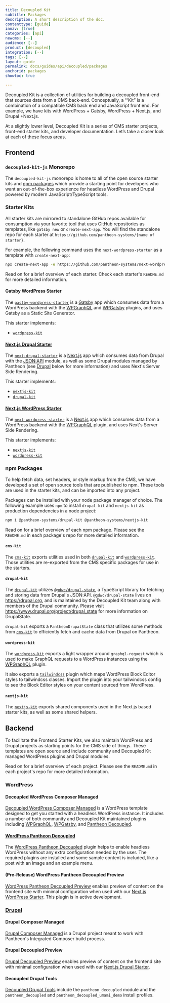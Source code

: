 ```yaml
---
title: Decoupled Kit
subtitle: Packages
description: A short description of the doc.
contenttype: [guide]
innav: [true]
categories: [api]
newcms: [--]
audience: [--]
product: [decoupled]
integration: [--]
tags: [--]
layout: guide
permalink: docs/guides/api/decoupled/packages
anchorid: packages
showtoc: true

---
```


Decoupled Kit is a collection of utilities for building a decoupled front-end that sources data from a CMS back-end. Conceptually, a ‘“Kit” is a combination of a compatible CMS back end and JavaScript front end. For example, we have kits with WordPress + Gatsby, WordPress + Next.js, and Drupal +Next.js. 

At a slightly lower level, Decoupled Kit is a series of CMS starter projects, front-end starter kits, and developer documentation. Let’s take a closer look at each of these focus areas.

## Frontend
### `decoupled-kit-js` Monorepo
The `decoupled-kit-js` monorepo is home to all of the open source starter kits and [npm packages](https://www.npmjs.com/search?q=@pantheon-systems/*-kit) which provide a starting point for developers who want an out-of-the-box experience for headless WordPress and Drupal powered by modern JavaScript/TypeScript tools.

### Starter Kits
All starter kits are mirrored to standalone GitHub repos available for consumption via your favorite tool that uses GitHub repositories as templates, like `gatsby new` or `create-next-app`. You will find the standalone repo for each starter at `https://github.com/pantheon-systems/{name of starter}`.

For example, the following command uses the `next-wordpress-starter` as a template with `create-next-app`:

 ```bash
npx create-next-app -e https://github.com/pantheon-systems/next-wordpress-starter
```
Read on for a brief overview of each starter. Check each starter's `README.md` for more detailed information.

#### Gatsby WordPress Starter

The [`gastby-wordpress-starter`](https://github.com/pantheon-systems/gatsby-wordpress-starter) is a [Gatsby](https://v4.gatsbyjs.com/docs/) app which consumes data from a WordPress backend with the [WPGraphQL](https://wordpress.org/plugins/wp-graphql/) and [WPGatsby](https://wordpress.org/plugins/wp-gatsby/) plugins, and uses Gatsby as a Static Site Generator. 

This starter implements:
- [`wordpress-kit`](#wordpress-kit)

#### [Next.js Drupal Starter](#next-drupal-starter)

The [`next-drupal-starter`](https://github.com/pantheon-systems/next-drupal-starter) is a [Next.js](https://nextjs.org/docs) app which consumes data from Drupal with the [JSON:API](https://www.drupal.org/project/jsonapi) module, as well as some Drupal modules managed by Pantheon (see [Drupal](#drupal) below for more information) and uses Next's Server Side Rendering.

This starter implements:
- [`nextjs-kit`](#nextjs-kit)
- [`drupal-kit`](#drupal-kit)

#### [Next.js WordPress Starter](#next-wordpress-starter)

The [`next-wordpress-starter`](https://github.com/pantheon-systems/next-wordpress-starter) is a [Next.js](https://nextjs.org/docs) app which consumes data from a WordPress backend with the [WPGraphQL](https://wordpress.org/plugins/wp-graphql/) plugin, and uses Next's Server Side Rendering.

This starter implements:
- [`nextjs-kit`](#nextjs-kit)
- [`wordpress-kit`](#wordpress-kit)

### npm Packages

To help fetch data, set headers, or style markup from the CMS, we have developed a set of open source tools that are published to npm. These tools are used in the starter kits, and can be imported into any project. 

Packages can be installed with your node package manager of choice. The following example uses `npm` to install `drupal-kit` and `nextjs-kit` as production dependencies in a node project:

```bash
npm i @pantheon-systems/drupal-kit @pantheon-systems/nextjs-kit
```

Read on for a brief overview of each npm package. Please see the `README.md` in each package's repo for more detailed information.
#### `cms-kit`

The [`cms-kit`](https://www.npmjs.com/package/@pantheon-systems/cms-kit) exports utilities used in both [`drupal-kit`](#drupal-kit) and [`wordpress-kit`](#wordpress-kit). Those utilities are re-exported from the CMS specific packages for use in the starters.

#### `drupal-kit`
The [`drupal-kit`](https://www.npmjs.com/package/@pantheon-systems/drupal-kit) utilizes [`@gdwc/drupal-state`](https://www.drupal.org/project/drupal_state), a TypeScript library for fetching and storing data from Drupal's JSON:API.  `@gdwc/drupal-state` lives on https://drupal.org, and is maintained by the Decoupled Kit team along with members of the Drupal community. Please visit https://www.drupal.org/project/drupal_state for more information on DrupalState.

`drupal-kit` exports a `PantheonDrupalState` class that utilizes some methods from [`cms-kit`](#cms-kit) to efficiently fetch and cache data from Drupal on Pantheon.

#### `wordpress-kit`

The [`wordpress-kit`](https://www.npmjs.com/package/@pantheon-systems/wordpress-kit) exports a light wrapper around `graphql-request` which is used to make GraphQL requests to a WordPress instances using the [WPGraphQL](https://wordpress.org/plugins/wp-graphql/) plugin.

It also exports a [`tailwindcss`](https://tailwindcss.com/) plugin which maps WordPress Block Editor styles to tailwindcss classes. Import the plugin into your tailwindcss config to see the Block Editor styles on your content sourced from WordPress.


#### `nextjs-kit`

The [`nextjs-kit`](https://www.npmjs.com/package/@pantheon-systems/nextjs-kit) exports shared components used in the Next.js based starter kits, as well as some shared helpers.

## Backend

To facilitate the Frontend Starter Kits, we also maintain WordPress and Drupal projects as starting points for the CMS side of things. These templates are open source and include community and Decoupled Kit managed WordPress plugins and Drupal modules.

Read on for a brief overview of each project. Please see the `README.md` in each project's repo for more detailed information.

### WordPress
#### Decoupled WordPress Composer Managed

[Decoupled WordPress Composer Managed](https://github.com/pantheon-upstreams/decoupled-wordpress-composer-managed) is a WordPress template designed to get you started with a headless WordPress instance. It includes a number of both community and Decoupled Kit maintained plugins including  [WPGraphQL](https://wordpress.org/plugins/wp-graphql/), [WPGatsby](https://wordpress.org/plugins/wp-gatsby/), and [Pantheon Decoupled](#wordpress-pantheon-decoupled).

#### [WordPress Pantheon Decoupled](#wordpress-pantheon-decoupled)
The [WordPress Pantheon Decoupled](https://github.com/pantheon-systems/wp-pantheon-decoupled) plugin helps to enable headless WordPress without any extra configuration needed by the user. The required plugins are installed and some sample content is included, like a post with an image and an example menu.


#### (Pre-Release) WordPress Pantheon Decoupled Preview
[WordPress Pantheon Decoupled Preview](https://github.com/pantheon-systems/wp-decoupled-preview) enables preview of content on the frontend site with minimal configuration when used with our [Next.js WordPress Starter](#next-wordpress-starter). This plugin is in active development.

### [Drupal](#drupal)
#### Drupal Composer Managed
[Drupal Composer Managed](https://github.com/pantheon-systems/drupal-composer-managed) is a Drupal project meant to work with Pantheon's Integrated Composer build process.


#### Drupal Decoupled Preview
[Drupal Decoupled Preview](https://github.com/pantheon-systems/decoupled_preview) enables preview of content on the frontend site with minimal configuration when used with our [Next.js Drupal Starter](#next-drupal-starter).

#### Decoupled Drupal Tools
[Decoupled Drupal Tools](https://github.com/pantheon-systems/decoupled-drupal-tools) include the `pantheon_decoupled` module and the `pantheon_decoupled` and `pantheon_decoupled_umami_demo` install profiles.

